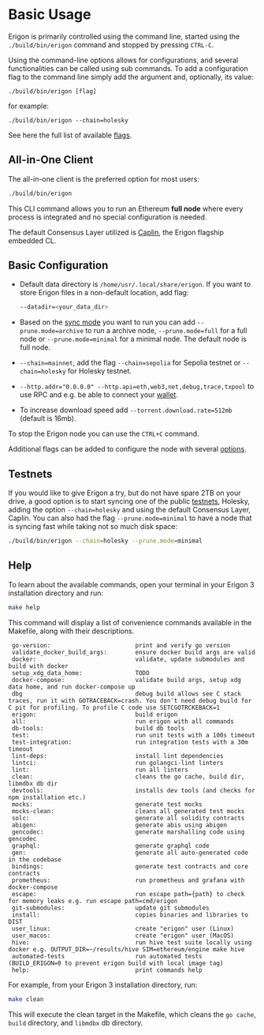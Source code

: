 # Basic Usage

Erigon is primarily controlled using the command line, started using the `./build/bin/erigon` command and stopped by pressing `CTRL-C`.

Using the command-line options allows for configurations, and several functionalities can be called using sub commands. To add a configuration flag to the command line simply add the argument and, optionally, its value:

```shell
./build/bin/erigon [flag]
```

for example:

```shell
./build/bin/erigon --chain=holesky
```

See here the full list of available [flags]().

## All-in-One Client

The all-in-one client is the preferred option for most users:

```bash
./build/bin/erigon
```

This CLI command allows you to run an Ethereum **full node** where every process is integrated and no special configuration is needed.

The default Consensus Layer utilized is [Caplin](./fundamentals/caplin.md), the Erigon flagship embedded CL.

## Basic Configuration​

* Default data directory is `/home/usr/.local/share/erigon`. If you want to store Erigon files in a non-default location, add flag:

    ```bash
    --datadir=<your_data_dir>
    ```

* Based on the [sync mode](fundamentals/sync-modes.md) you want to run you can add ```--prune.mode=archive``` to run a archive node, ```--prune.mode=full``` for a full node or ```--prune.mode=minimal``` for a minimal node.
The default node is full node.
* ```--chain=mainnet```, add the flag `--chain=sepolia` for Sepolia testnet or `--chain=holesky` for Holesky testnet.
* ```--http.addr="0.0.0.0" --http.api=eth,web3,net,debug,trace,txpool``` to use RPC and e.g. be able to connect your [wallet](fundamentals/web3-wallet.md).
* To increase download speed add ```--torrent.download.rate=512mb``` (default is 16mb).

To stop the Erigon node you can use the ```CTRL+C``` command.

Additional flags can be added to configure the node with several [options](fundamentals/fundamentals.md).


## Testnets

If you would like to give Erigon a try, but do not have spare 2TB on your drive, a good option is to start syncing one of the public [testnets](fundamentals/supported-networks.md#testnets), Holesky, adding the option `--chain=holesky` and using the default Consensus Layer, Caplin. You can also had the flag `--prune.mode=minimal` to have a node that is syncing fast while taking not so much disk space:

```bash
./build/bin/erigon --chain=holesky --prune.mode=minimal
```

## Help

To learn about the available commands, open your terminal in your Erigon 3 installation directory and run:

```bash
make help
```
 
This command will display a list of convenience commands available in the Makefile, along with their descriptions.


```
 go-version:                        print and verify go version
 validate_docker_build_args:        ensure docker build args are valid
 docker:                            validate, update submodules and build with docker
 setup_xdg_data_home:               TODO
 docker-compose:                    validate build args, setup xdg data home, and run docker-compose up
 dbg                                debug build allows see C stack traces, run it with GOTRACEBACK=crash. You don't need debug build for C pit for profiling. To profile C code use SETCGOTRCKEBACK=1
 erigon:                            build erigon
 all:                               run erigon with all commands
 db-tools:                          build db tools
 test:                              run unit tests with a 100s timeout
 test-integration:                  run integration tests with a 30m timeout
 lint-deps:                         install lint dependencies
 lintci:                            run golangci-lint linters
 lint:                              run all linters
 clean:                             cleans the go cache, build dir, libmdbx db dir
 devtools:                          installs dev tools (and checks for npm installation etc.)
 mocks:                             generate test mocks
 mocks-clean:                       cleans all generated test mocks
 solc:                              generate all solidity contracts
 abigen:                            generate abis using abigen
 gencodec:                          generate marshalling code using gencodec
 graphql:                           generate graphql code
 gen:                               generate all auto-generated code in the codebase
 bindings:                          generate test contracts and core contracts
 prometheus:                        run prometheus and grafana with docker-compose
 escape:                            run escape path={path} to check for memory leaks e.g. run escape path=cmd/erigon
 git-submodules:                    update git submodules
 install:                           copies binaries and libraries to DIST
 user_linux:                        create "erigon" user (Linux)
 user_macos:                        create "erigon" user (MacOS)
 hive:                              run hive test suite locally using docker e.g. OUTPUT_DIR=~/results/hive SIM=ethereum/engine make hive
 automated-tests                    run automated tests (BUILD_ERIGON=0 to prevent erigon build with local image tag)
 help:                              print commands help

```

For example, from your Erigon 3 installation directory, run:

```bash
make clean
```

This will execute the clean target in the Makefile, which cleans the ```go cache```, ```build``` directory, and ```libmdbx``` db directory.